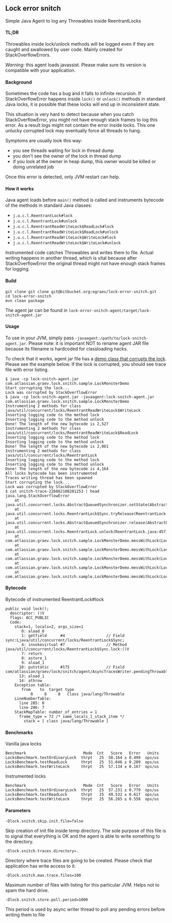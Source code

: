 ## Lock error snitch

Simple Java Agent to log any Throwables inside ReentrantLocks

#### TL;DR

Throwables inside lock/unlock methods will be logged even if they are caught and swallowed by user code. 
Mainly created for StackOverflowErrors.

*Warning:* this agent loads javassist. Please make sure its version is compatible with your application. 

#### Background

Sometimes the code has a bug and it falls to infinite recursion.
If StackOverflowError happens inside `lock()` or `unlock()` methods in standard Java locks, it is possible
that these locks will end up in inconsistent state.

This situation is very hard to detect because when you catch StackOverflowError, you might not have enough stack frames
to log this error. As a result logs might not contain the error inside locks. This one unlucky corrupted lock may eventually
force all threads to hang.

Symptoms are usually look this way:

* you see threads waiting for lock in thread dump
* you don't see the owner of the lock in thread dump
* if you look at the owner in heap dump, this owner would be killed or doing unrelated job

Once this error is detected, only JVM restart can help.

#### How it works

Java agent loads before `main()` method is called and instruments bytecode of the methods in standard Java classes:

* `j.u.c.l.ReentrantLock#lock`
* `j.u.c.l.ReentrantLock#unlock`
* `j.u.c.l.ReentrantReadWriteLock$ReadLock#lock`
* `j.u.c.l.ReentrantReadWriteLock$ReadLock#unlock`
* `j.u.c.l.ReentrantReadWriteLock$WriteLock#lock`
* `j.u.c.l.ReentrantReadWriteLock$WriteLock#unlock`

Instrumented code catches Throwables and writes them to file. Actual writing happens in another thread, which is vital
because after StackOverflowError the original thread might not have enough stack frames for logging.

#### Build
```
git clone git clone git@bitbucket.org:egraev/lock-error-snitch.git
cd lock-error-snitch
mvn clean package
```

The agent jar can be found in `lock-error-snitch-agent/target/lock-snitch-agent.jar`

#### Usage

To use in your JVM, simply pass `-javaagent:/path/to/lock-snitch-agent.jar`. Please note: it is important NOT to rename
agent JAR file because its filename is hardcoded for classloading hacks.

To check that it works, agent jar file has a [demo class that corrupts the lock](https://bitbucket.org/egraev/lock-error-snitch/src/master/lock-error-snitch-agent/src/main/java/com/atlassian/graev/lock/snitch/sample/LockMonsterDemo.java).
Please see the example below. If the lock is corrupted, you should see trace file with error listing.

```
$ java -cp lock-snitch-agent.jar com.atlassian.graev.lock.snitch.sample.LockMonsterDemo
Start corrupting the lock...
Lock was corrupted by StackOverflowError
$ java -cp lock-snitch-agent.jar -javaagent:lock-snitch-agent.jar com.atlassian.graev.lock.snitch.sample.LockMonsterDemo
Instrumenting 2 methods for class java/util/concurrent/locks/ReentrantReadWriteLock$WriteLock
Inserting logging code to the method lock
Inserting logging code to the method unlock
Done! The length of the new bytecode is 2,527
Instrumenting 2 methods for class java/util/concurrent/locks/ReentrantReadWriteLock$ReadLock
Inserting logging code to the method lock
Inserting logging code to the method unlock
Done! The length of the new bytecode is 2,061
Instrumenting 2 methods for class java/util/concurrent/locks/ReentrantLock
Inserting logging code to the method lock
Inserting logging code to the method unlock
Done! The length of the new bytecode is 4,164
All locks bytecode has been instrumented
Traces writing thread has been spawned
Start corrupting the lock...
Lock was corrupted by StackOverflowError
$ cat snitch-trace-226862108281253 | head
java.lang.StackOverflowError
	at java.util.concurrent.locks.AbstractQueuedSynchronizer.setState(AbstractQueuedSynchronizer.java:550)
	at java.util.concurrent.locks.ReentrantLock$Sync.tryRelease(ReentrantLock.java:157)
	at java.util.concurrent.locks.AbstractQueuedSynchronizer.release(AbstractQueuedSynchronizer.java:1261)
	at java.util.concurrent.locks.ReentrantLock.unlock(ReentrantLock.java:457)
	at com.atlassian.graev.lock.snitch.sample.LockMonsterDemo.messWithLock(LockMonsterDemo.java:51)
	at com.atlassian.graev.lock.snitch.sample.LockMonsterDemo.messWithLock(LockMonsterDemo.java:52)
	at com.atlassian.graev.lock.snitch.sample.LockMonsterDemo.messWithLock(LockMonsterDemo.java:52)
	at com.atlassian.graev.lock.snitch.sample.LockMonsterDemo.messWithLock(LockMonsterDemo.java:52)
	at com.atlassian.graev.lock.snitch.sample.LockMonsterDemo.messWithLock(LockMonsterDemo.java:52)
```

#### Bytecode

Bytecode of instrumented ReentrantLock#lock
```
public void lock();
  descriptor: ()V
  flags: ACC_PUBLIC
  Code:
    stack=1, locals=2, args_size=1
       0: aload_0
       1: getfield      #4                  // Field sync:Ljava/util/concurrent/locks/ReentrantLock$Sync;
       4: invokevirtual #7                  // Method java/util/concurrent/locks/ReentrantLock$Sync.lock:()V
       7: return
       8: astore_1
       9: aload_1
      10: putstatic     #175                // Field com/atlassian/graev/lock/snitch/agent/AsyncTracesWriter.pendingThrowable:Ljava/lang/Throwable;
      13: aload_1
      14: athrow
    Exception table:
       from    to  target type
           0     8     8   Class java/lang/Throwable
    LineNumberTable:
      line 285: 0
      line 286: 7
    StackMapTable: number_of_entries = 1
      frame_type = 72 /* same_locals_1_stack_item */
        stack = [ class java/lang/Throwable ]
```

#### Benchmarks

Vanilla java locks
```
Benchmark                         Mode  Cnt   Score   Error   Units
LocksBenchmark.testOrdinaryLock  thrpt   25  58.164 ± 0.499  ops/us
LocksBenchmark.testReadLock      thrpt   25  51.046 ± 0.209  ops/us
LocksBenchmark.testWriteLock     thrpt   25  57.134 ± 0.167  ops/us

```

Instrumented locks
```
Benchmark                         Mode  Cnt   Score   Error   Units
LocksBenchmark.testOrdinaryLock  thrpt   25  57.231 ± 0.779  ops/us
LocksBenchmark.testReadLock      thrpt   25  49.532 ± 0.617  ops/us
LocksBenchmark.testWriteLock     thrpt   25  56.285 ± 0.558  ops/us
```

#### Parameters

`-Dlock.snitch.skip.init.file=false`

Skip creation of init file inside temp directory. The sole purpose of this file is to signal that everything is OK 
and the agent is able to write something to the directory.

`-Dlock.snitch.traces.directory=.`

Directory where trace files are going to be created. Please check that application has write access to it.

`-Dlock.snitch.max.trace.files=100`

Maximum number of files with listing for this particular JVM. Helps not to spam the hard drive.

`-Dlock.snitch.store.poll.period=1000`

This period is used by async writer thread to poll any pending errors before writing them to file